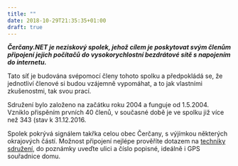 ```yaml
---
title: ""
date: 2018-10-29T21:35:35+01:00
draft: true
---
```


***Čerčany.NET je neziskový spolek, jehož cílem je poskytovat svým členům připojení jejich počítačů do vysokorychlostní bezdrátové sítě s napojením do internetu.***

Tato síť je budována svépomocí členy tohoto spolku a předpokládá se, že jednotliví členové si budou vzájemně vypomáhat, a to jak vlastními zkušenostmi, tak svou prací.

Sdružení bylo založeno na začátku roku 2004 a funguje od 1.5.2004. Vzniklo přispěním prvních 40 členů, v současné době je ve spolku již více než 343 (stav k 31.12.2016.

Spolek pokrývá signálem takřka celou obec Čerčany, s výjímkou některých okrajových částí. Možnost připojení nejlépe prověříte dotazem na [techniky sdružení](kontakty), do poznámky uveďte ulici a číslo popisné, ideálně i GPS souřadnice domu.
